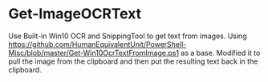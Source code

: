 # Get-ImageOCRText
Use Built-in Win10 OCR and SnippingTool to get text from images.
Using https://github.com/HumanEquivalentUnit/PowerShell-Misc/blob/master/Get-Win10OcrTextFromImage.ps1 as a base. Modified it to pull the image from the clipboard and then put the resulting text back in the clipboard.
